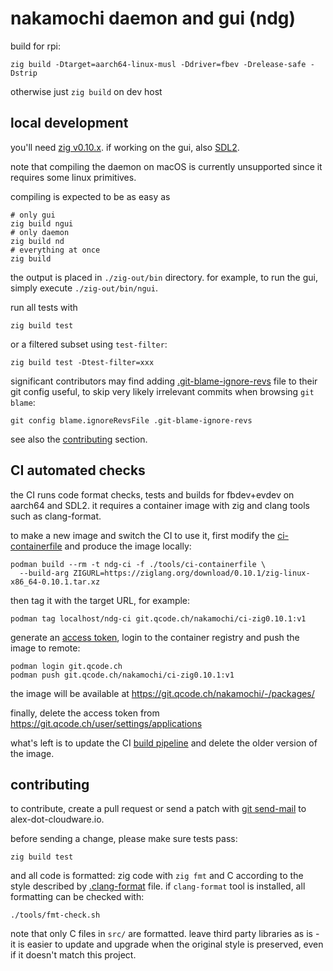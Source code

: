 # nakamochi daemon and gui (ndg)

build for rpi:

    zig build -Dtarget=aarch64-linux-musl -Ddriver=fbev -Drelease-safe -Dstrip

otherwise just `zig build` on dev host

## local development

you'll need [zig v0.10.x](https://ziglang.org/download/).
if working on the gui, also [SDL2](https://www.libsdl.org/).

note that compiling the daemon on macOS is currently unsupported since
it requires some linux primitives.

compiling is expected to be as easy as

    # only gui
    zig build ngui
    # only daemon
    zig build nd
    # everything at once
    zig build

the output is placed in `./zig-out/bin` directory. for example, to run the gui,
simply execute `./zig-out/bin/ngui`.

run all tests with

    zig build test

or a filtered subset using `test-filter`:

    zig build test -Dtest-filter=xxx

significant contributors may find adding [.git-blame-ignore-revs](.git-blame-ignore-revs)
file to their git config useful, to skip very likely irrelevant commits
when browsing `git blame`:

    git config blame.ignoreRevsFile .git-blame-ignore-revs

see also the [contributing](#contributing) section.

## CI automated checks

the CI runs code format checks, tests and builds for fbdev+evdev on aarch64
and SDL2. it requires a container image with zig and clang tools such as
clang-format.

to make a new image and switch the CI to use it, first modify the
[ci-containerfile](tools/ci-containerfile) and produce the image locally:

    podman build --rm -t ndg-ci -f ./tools/ci-containerfile \
      --build-arg ZIGURL=https://ziglang.org/download/0.10.1/zig-linux-x86_64-0.10.1.tar.xz

then tag it with the target URL, for example:

    podman tag localhost/ndg-ci git.qcode.ch/nakamochi/ci-zig0.10.1:v1

generate an [access token](https://git.qcode.ch/user/settings/applications),
login to the container registry and push the image to remote:

    podman login git.qcode.ch
    podman push git.qcode.ch/nakamochi/ci-zig0.10.1:v1

the image will be available at
https://git.qcode.ch/nakamochi/-/packages/

finally, delete the access token from
https://git.qcode.ch/user/settings/applications

what's left is to update the CI [build pipeline](.woodpecker.yml) and delete
the older version of the image.

## contributing

to contribute, create a pull request or send a patch with
[git send-mail](https://git-scm.com/docs/git-send-email) to alex-dot-cloudware.io.

before sending a change, please make sure tests pass:

    zig build test

and all code is formatted: zig code with `zig fmt` and C according to the
style described by [.clang-format](.clang-format) file. if `clang-format` tool
is installed, all formatting can be checked with:

    ./tools/fmt-check.sh

note that only C files in `src/` are formatted.
leave third party libraries as is - it is easier to update and upgrade when
the original style is preserved, even if it doesn't match this project.
